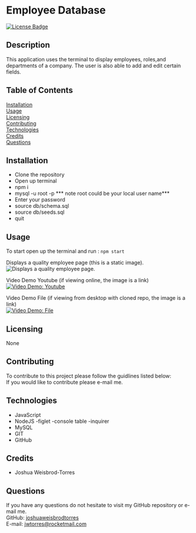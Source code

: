 # Employee Database
[![License Badge](https://img.shields.io/badge/license-None-red)](#)

## Description  
This application uses the terminal to display employees, roles,and departments of a company.  The user is also able to add and edit certain fields.

## Table of Contents  
[Installation](#Installation)  
[Usage](#Usage)  
[Licensing](#Licensing)  
[Contributing](#Contributing)  
[Technologies](#Technologies)  
[Credits](#Credits)  
[Questions](#Questions)

## Installation
- Clone the repository
- Open up terminal
- npm i
- mysql -u root -p  *** note root could be your local user name***
- Enter your password
- source db/schema.sql
- source db/seeds.sql
- quit

## Usage  
To start open up the terminal and run :
```npm start```

Displays a quality employee page (this is a static image).  
![Displays a quality employee page.](/public/assets/images/opening-page.PNG)  

Video Demo Youtube (if viewing online, the image is a link)   
[![Video Demo: Youtube](/public/assets/images/youtube.png)](https://www.youtube.com/watch?v=3mqfIw-3YS4)  

Video Demo File (if viewing from desktop with cloned repo, the image is a link)   
[![Video Demo: File](/public/assets/images/video.png)](/public/assets/video/demo.mp4)  

## Licensing  
None  

## Contributing  
To contribute to this project please follow the guidlines listed below:  
If you would like to contribute please e-mail me.

## Technologies 
- JavaScript
- NodeJS
    -figlet
    -console table
    -inquirer
- MySQL
- GIT
- GitHub

## Credits 
- Joshua Weisbrod-Torres

## Questions  
If you have any questions do not hesitate to visit my GitHub repository or e-mail me.  
GitHub: [joshuaweisbrodtorres](https://github.com/joshuaweisbrodtorres)  
E-mail: [jwtorres@rocketmail.com](mailto:jwtorres@rocketmail.com)
